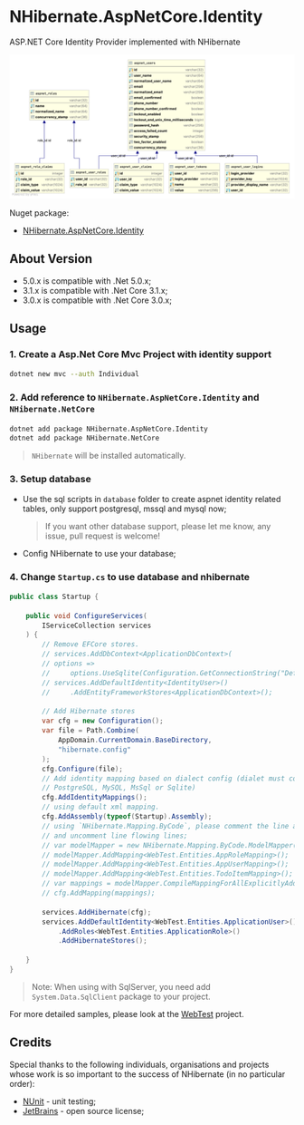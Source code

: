# NHibernate.AspNetCore.Identity

ASP.NET Core Identity Provider implemented with NHibernate

![Database diagram](./database/db_schema.png)

Nuget package:

- [NHibernate.AspNetCore.Identity](https://www.nuget.org/packages/NHibernate.AspNetCore.Identity/)

## About Version

- 5.0.x is compatible with .Net 5.0.x;
- 3.1.x is compatible with .Net Core 3.1.x;
- 3.0.x is compatible with .Net Core 3.0.x;

## Usage

### 1. Create a Asp.Net Core Mvc Project with identity support

```sh
dotnet new mvc --auth Individual
```

### 2. Add reference to `NHibernate.AspNetCore.Identity` and `NHibernate.NetCore`

```sh
dotnet add package NHibernate.AspNetCore.Identity
dotnet add package NHibernate.NetCore
```

> `NHibernate` will be installed automatically.

### 3. Setup database

- Use the sql scripts in `database` folder to create aspnet identity related tables, only support postgresql, mssql and mysql now;

  > If you want other database support, please let me know, any issue, pull request is welcome!

- Config NHibernate to use your database;

### 4. Change `Startup.cs` to use database and nhibernate

```cs
public class Startup {

    public void ConfigureServices(
        IServiceCollection services
    ) {
        // Remove EFCore stores.
        // services.AddDbContext<ApplicationDbContext>(
        // options =>
        //     options.UseSqlite(Configuration.GetConnectionString("DefaultConnection")));
        // services.AddDefaultIdentity<IdentityUser>()
        //     .AddEntityFrameworkStores<ApplicationDbContext>();

        // Add Hibernate stores
        var cfg = new Configuration();
        var file = Path.Combine(
            AppDomain.CurrentDomain.BaseDirectory,
            "hibernate.config"
        );
        cfg.Configure(file);
        // Add identity mapping based on dialect config (dialet must contains
        // PostgreSQL, MySQL, MsSql or Sqlite)
        cfg.AddIdentityMappings();
        // using default xml mapping.
        cfg.AddAssembly(typeof(Startup).Assembly);
        // using `NHibernate.Mapping.ByCode`, please comment the line above,
        // and uncomment line flowing lines;
        // var modelMapper = new NHibernate.Mapping.ByCode.ModelMapper();
        // modelMapper.AddMapping<WebTest.Entities.AppRoleMapping>();
        // modelMapper.AddMapping<WebTest.Entities.AppUserMapping>();
        // modelMapper.AddMapping<WebTest.Entities.TodoItemMapping>();
        // var mappings = modelMapper.CompileMappingForAllExplicitlyAddedEntities();
        // cfg.AddMapping(mappings);

        services.AddHibernate(cfg);
        services.AddDefaultIdentity<WebTest.Entities.ApplicationUser>()
            .AddRoles<WebTest.Entities.ApplicationRole>()
            .AddHibernateStores();

    }
}
```

> Note: When using with SqlServer, you need add `System.Data.SqlClient` package to your project.

For more detailed samples, please look at the [WebTest](https://github.com/nhibernate/NHibernate.AspNetCore.Identity/tree/master/test/WebTest) project.

## Credits

Special thanks to the following individuals, organisations and projects whose work is so important to the success of NHibernate (in no particular order):

- [NUnit](https://nunit.org/) - unit testing;
- [JetBrains](https://www.jetbrains.com/?from=NHibernate.AspNetCore.Identity) - open source license;

